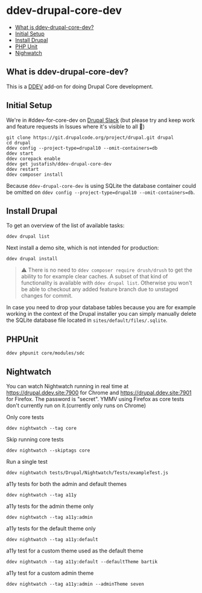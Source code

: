 # ddev-drupal-core-dev

* [What is ddev-drupal-core-dev?](#what-is-ddev-drupal-core-dev)
* [Initial Setup](#initial-setup)
* [Install Drupal](#install-drupal)
* [PHP Unit](#php-unit)
* [Nighwatch](#nightwatch)

## What is ddev-drupal-core-dev?
This is a [DDEV](https://github.com/ddev/ddev) add-on for doing Drupal Core development.


## Initial Setup

We're in #ddev-for-core-dev on [Drupal Slack](https://www.drupal.org/community/contributor-guide/reference-information/talk/tools/slack) (but please try and keep work and feature requests in Issues where it's visible to all 🙏)

```
git clone https://git.drupalcode.org/project/drupal.git drupal
cd drupal
ddev config --project-type=drupal10 --omit-containers=db
ddev start
ddev corepack enable
ddev get justafish/ddev-drupal-core-dev
ddev restart
ddev composer install
````
Because `ddev-drupal-core-dev` is using SQLite the database container could be omitted on `ddev config --project-type=drupal10 --omit-containers=db`.


## Install Drupal

To get an overview of the list of available tasks:

```
ddev drupal list
````

Next install a demo site, which is not intended for production:

````
ddev drupal install
````
> :warning: There is no need to `ddev composer require drush/drush` to get the ability to for example clear caches. A subset of that kind of functionality is available with `ddev drupal list`. Otherwise you won't be able to checkout any added feature branch due to unstaged changes for commit.

In case you need to drop your database tables because you are for example working in the context of the Drupal installer you can simply manually delete the SQLite database file located in `sites/default/files/.sqlite`.


## PHPUnit

```
ddev phpunit core/modules/sdc
```


## Nightwatch

You can watch Nightwatch running in real time at https://drupal.ddev.site:7900
for Chrome and https://drupal.ddev.site:7901 for Firefox. The password is
"secret". YMMV using Firefox as core tests don't currently run on it.(currently only runs on Chrome)

Only core tests
```
ddev nightwatch --tag core
```

Skip running core tests
```
ddev nightwatch --skiptags core
```

Run a single test
```
ddev nightwatch tests/Drupal/Nightwatch/Tests/exampleTest.js
```

a11y tests for both the admin and default themes
```
ddev nightwatch --tag a11y
```

a11y tests for the admin theme only
```
ddev nightwatch --tag a11y:admin
```

a11y tests for the default theme only
```
ddev nightwatch --tag a11y:default
```

a11y test for a custom theme used as the default theme
```
ddev nightwatch --tag a11y:default --defaultTheme bartik
```

a11y test for a custom admin theme
```
ddev nightwatch --tag a11y:admin --adminTheme seven
```